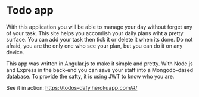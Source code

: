 # Todo app

With this application you will be able to manage your day without forget any of your task. This site helps you accomlish your daily plans wiht a pretty surface. You can add your task then tick it or delete it when its done. Do not afraid, you are the only one who see your plan, but you can do it on any device.

This app was written in Angular.js to make it simple and pretty. With Node.js and Express in the back-end you can save your staff into a Mongodb-dased database. To provide the safty, it is using JWT to know who you are.

See it in action:
https://todos-dafy.herokuapp.com/#/
